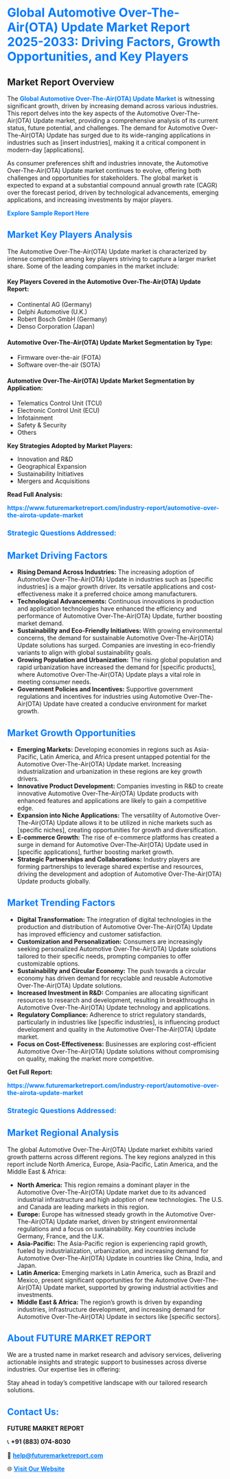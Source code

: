 <h1 style="color: #007BFF;">Global Automotive Over-The-Air(OTA) Update Market Report 2025-2033: Driving Factors, Growth Opportunities, and Key Players</h1>

<section id="overview">
<h2>Market Report Overview</h2>
<p>The <a href="https://www.futuremarketreport.com/industry-report/automotive-over-the-airota-update-market" style="color: #007BFF; text-decoration: none;"><strong>Global Automotive Over-The-Air(OTA) Update Market</strong></a> is witnessing significant growth, driven by increasing demand across various industries. This report delves into the key aspects of the Automotive Over-The-Air(OTA) Update market, providing a comprehensive analysis of its current status, future potential, and challenges. The demand for Automotive Over-The-Air(OTA) Update has surged due to its wide-ranging applications in industries such as [insert industries], making it a critical component in modern-day [applications].</p>
<p>As consumer preferences shift and industries innovate, the Automotive Over-The-Air(OTA) Update market continues to evolve, offering both challenges and opportunities for stakeholders. The global market is expected to expand at a substantial compound annual growth rate (CAGR) over the forecast period, driven by technological advancements, emerging applications, and increasing investments by major players.</p>
</section>

<section id="overview">
<p><a href="https://www.futuremarketreport.com/request-sample/reportId=53829" style="color: #007BFF; text-decoration: none;"><strong>Explore Sample Report Here</strong></a></p>
</section>

<section id="key-players">
<h2 style="color: #007BFF;">Market Key Players Analysis</h2>
<p>The Automotive Over-The-Air(OTA) Update market is characterized by intense competition among key players striving to capture a larger market share. Some of the leading companies in the market include:</p>
<h4>Key Players Covered in the Automotive Over-The-Air(OTA) Update Report:</h4>
<ul><li>Continental AG (Germany)</li><li>Delphi Automotive (U.K.)</li><li>Robert Bosch GmbH (Germany)</li><li>Denso Corporation (Japan)</li></ul>
<h4>Automotive Over-The-Air(OTA) Update Market Segmentation by Type:</h4>
<ul><li>Firmware over-the-air (FOTA)</li><li>Software over-the-air (SOTA)</li></ul>

<h4>Automotive Over-The-Air(OTA) Update Market Segmentation by Application:</h4>
<ul><li>Telematics Control Unit (TCU)</li><li>Electronic Control Unit (ECU)</li><li>Infotainment</li><li>Safety &amp; Security</li><li>Others</li></ul>
<p><strong>Key Strategies Adopted by Market Players:</strong></p>
<ul>
<li>Innovation and R&D</li>
<li>Geographical Expansion</li>
<li>Sustainability Initiatives</li>
<li>Mergers and Acquisitions</li>
</ul>
</section>

<section>
<p><strong>Read Full Analysis: </strong></p><a href="https://www.futuremarketreport.com/industry-report/automotive-over-the-airota-update-market" style="color: #007BFF; text-decoration: none;"><strong>https://www.futuremarketreport.com/industry-report/automotive-over-the-airota-update-market</strong></a>
<h3 style="color: #007BFF;">Strategic Questions Addressed:</h3>
</section>

<section id="driving-factors">
<h2 style="color: #007BFF;">Market Driving Factors</h2>
<ul>
<li><strong>Rising Demand Across Industries:</strong> The increasing adoption of Automotive Over-The-Air(OTA) Update in industries such as [specific industries] is a major growth driver. Its versatile applications and cost-effectiveness make it a preferred choice among manufacturers.</li>
<li><strong>Technological Advancements:</strong> Continuous innovations in production and application technologies have enhanced the efficiency and performance of Automotive Over-The-Air(OTA) Update, further boosting market demand.</li>
<li><strong>Sustainability and Eco-Friendly Initiatives:</strong> With growing environmental concerns, the demand for sustainable Automotive Over-The-Air(OTA) Update solutions has surged. Companies are investing in eco-friendly variants to align with global sustainability goals.</li>
<li><strong>Growing Population and Urbanization:</strong> The rising global population and rapid urbanization have increased the demand for [specific products], where Automotive Over-The-Air(OTA) Update plays a vital role in meeting consumer needs.</li>
<li><strong>Government Policies and Incentives:</strong> Supportive government regulations and incentives for industries using Automotive Over-The-Air(OTA) Update have created a conducive environment for market growth.</li>
</ul>
</section>

<section id="growth-opportunities">
<h2 style="color: #007BFF;">Market Growth Opportunities</h2>
<ul>
<li><strong>Emerging Markets:</strong> Developing economies in regions such as Asia-Pacific, Latin America, and Africa present untapped potential for the Automotive Over-The-Air(OTA) Update market. Increasing industrialization and urbanization in these regions are key growth drivers.</li>
<li><strong>Innovative Product Development:</strong> Companies investing in R&D to create innovative Automotive Over-The-Air(OTA) Update products with enhanced features and applications are likely to gain a competitive edge.</li>
<li><strong>Expansion into Niche Applications:</strong> The versatility of Automotive Over-The-Air(OTA) Update allows it to be utilized in niche markets such as [specific niches], creating opportunities for growth and diversification.</li>
<li><strong>E-commerce Growth:</strong> The rise of e-commerce platforms has created a surge in demand for Automotive Over-The-Air(OTA) Update used in [specific applications], further boosting market growth.</li>
<li><strong>Strategic Partnerships and Collaborations:</strong> Industry players are forming partnerships to leverage shared expertise and resources, driving the development and adoption of Automotive Over-The-Air(OTA) Update products globally.</li>
</ul>
</section>

<section id="trending-factors">
<h2 style="color: #007BFF;">Market Trending Factors</h2>
<ul>
<li><strong>Digital Transformation:</strong> The integration of digital technologies in the production and distribution of Automotive Over-The-Air(OTA) Update has improved efficiency and customer satisfaction.</li>
<li><strong>Customization and Personalization:</strong> Consumers are increasingly seeking personalized Automotive Over-The-Air(OTA) Update solutions tailored to their specific needs, prompting companies to offer customizable options.</li>
<li><strong>Sustainability and Circular Economy:</strong> The push towards a circular economy has driven demand for recyclable and reusable Automotive Over-The-Air(OTA) Update solutions.</li>
<li><strong>Increased Investment in R&D:</strong> Companies are allocating significant resources to research and development, resulting in breakthroughs in Automotive Over-The-Air(OTA) Update technology and applications.</li>
<li><strong>Regulatory Compliance:</strong> Adherence to strict regulatory standards, particularly in industries like [specific industries], is influencing product development and quality in the Automotive Over-The-Air(OTA) Update market.</li>
<li><strong>Focus on Cost-Effectiveness:</strong> Businesses are exploring cost-efficient Automotive Over-The-Air(OTA) Update solutions without compromising on quality, making the market more competitive.</li>
</ul>
</section>

<section>
<p><strong>Get Full Report: </strong></p><a href="https://www.futuremarketreport.com/industry-report/automotive-over-the-airota-update-market" style="color: #007BFF; text-decoration: none;"><strong>https://www.futuremarketreport.com/industry-report/automotive-over-the-airota-update-market</strong></a>
<h3 style="color: #007BFF;">Strategic Questions Addressed:</h3>
</section>


<section id="regional-analysis">
<h2 style="color: #007BFF;">Market Regional Analysis</h2>
<p>The global Automotive Over-The-Air(OTA) Update market exhibits varied growth patterns across different regions. The key regions analyzed in this report include North America, Europe, Asia-Pacific, Latin America, and the Middle East & Africa:</p>
<ul>
<li><strong>North America:</strong> This region remains a dominant player in the Automotive Over-The-Air(OTA) Update market due to its advanced industrial infrastructure and high adoption of new technologies. The U.S. and Canada are leading markets in this region.</li>
<li><strong>Europe:</strong> Europe has witnessed steady growth in the Automotive Over-The-Air(OTA) Update market, driven by stringent environmental regulations and a focus on sustainability. Key countries include Germany, France, and the U.K.</li>
<li><strong>Asia-Pacific:</strong> The Asia-Pacific region is experiencing rapid growth, fueled by industrialization, urbanization, and increasing demand for Automotive Over-The-Air(OTA) Update in countries like China, India, and Japan.</li>
<li><strong>Latin America:</strong> Emerging markets in Latin America, such as Brazil and Mexico, present significant opportunities for the Automotive Over-The-Air(OTA) Update market, supported by growing industrial activities and investments.</li>
<li><strong>Middle East & Africa:</strong> The region’s growth is driven by expanding industries, infrastructure development, and increasing demand for Automotive Over-The-Air(OTA) Update in sectors like [specific sectors].</li>
</ul>
</section>

<footer>
<h2 style="color: #007BFF;">About FUTURE MARKET REPORT</h2>
<p>We are a trusted name in market research and advisory services, delivering actionable insights and strategic support to businesses across diverse industries. Our expertise lies in offering:</p>

<p>Stay ahead in today’s competitive landscape with our tailored research solutions.</p>

<h2 style="color: #007BFF;">Contact Us:</h2>
<p><strong>FUTURE MARKET REPORT</strong></p>
<p>📞 <strong>+91 (883) 074-8030</strong></p>
<p>📧 <strong><a href="mailto:help@futuremarketreport.com" style="color: #007BFF;">help@futuremarketreport.com</a></strong></p>
<p>🌐 <strong><a href="https://www.futuremarketreport.com/" style="color: #007BFF;">Visit Our Website</a></strong></p>
</footer>